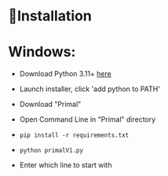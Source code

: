 ﻿
🧾Installation
===================================

# Windows:


 * Download Python 3.11+ [here](https://www.python.org/downloads) 

 * Launch installer, click 'add python to PATH'

 * Download "Primal"

 * Open Command Line in "Primal" directory

 * `pip install -r requirements.txt`

 * `python primalV1.py`

 * Enter which line to start with
